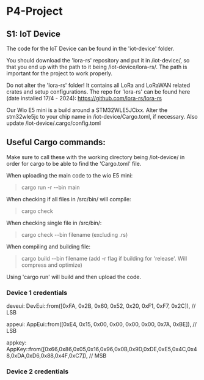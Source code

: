 # P4-Project

## S1: IoT Device
The code for the IoT Device can be found in the 'iot-device' folder.

You should download the 'lora-rs' repository and put it in /iot-device/, so that you end up with the path to it being
/iot-device/lora-rs/. The path is important for the project to work properly.

Do not alter the 'lora-rs' folder! It contains all LoRa and LoRaWAN related crates and setup configurations. The repo for 'lora-rs' can be found here (date installed 17/4 - 2024): https://github.com/lora-rs/lora-rs

Our Wio E5 mini is a build around a STM32WLE5JCixx. Alter the stm32wle5jc to your chip name in /iot-device/Cargo.toml, if necessary. Also update /iot-device/.cargo/config.toml 


## Useful Cargo commands:
Make sure to call these with the working directory being /iot-device/ in order for cargo to be able to find the 'Cargo.toml' file.

When uploading the main code to the wio E5 mini:

> cargo run -r --bin main

When checking if all files in /src/bin/ will compile:

> cargo check

When checking single file in /src/bin/:

> cargo check --bin filename        (excluding .rs)

When compiling and building file:

> cargo build --bin filename        (add -r flag if building for 'release'. Will compress and optimize)

Using 'cargo run' will build and then upload the code.


### Device 1 credentials
deveui: DevEui::from([0xFA, 0x2B, 0x60, 0x52, 0x20, 0xF1, 0xF7, 0x2C]), // LSB

appeui: AppEui::from([0xE4, 0x15, 0x00, 0x00, 0x00, 0x00, 0x7A, 0xBE]), // LSB

appkey: AppKey::from([0x66,0x86,0x05,0x16,0x96,0x0B,0x9D,0xDE,0xE5,0x4C,0x48,0xDA,0xD6,0x88,0x4F,0xC7]), // MSB


### Device 2 credentials


